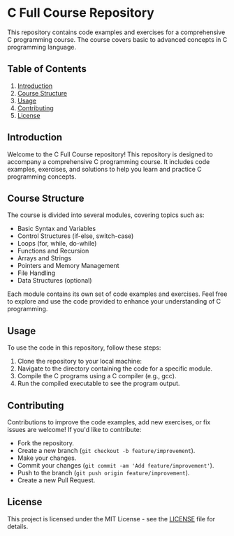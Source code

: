 # C Full Course Repository

This repository contains code examples and exercises for a comprehensive C programming course. The course covers basic to advanced concepts in C programming language.

## Table of Contents

1. [Introduction](#introduction)
2. [Course Structure](#course-structure)
3. [Usage](#usage)
4. [Contributing](#contributing)
5. [License](#license)

## Introduction

Welcome to the C Full Course repository! This repository is designed to accompany a comprehensive C programming course. It includes code examples, exercises, and solutions to help you learn and practice C programming concepts.

## Course Structure

The course is divided into several modules, covering topics such as:
- Basic Syntax and Variables
- Control Structures (if-else, switch-case)
- Loops (for, while, do-while)
- Functions and Recursion
- Arrays and Strings
- Pointers and Memory Management
- File Handling
- Data Structures (optional)

Each module contains its own set of code examples and exercises. Feel free to explore and use the code provided to enhance your understanding of C programming.

## Usage

To use the code in this repository, follow these steps:
1. Clone the repository to your local machine:
2. Navigate to the directory containing the code for a specific module.
3. Compile the C programs using a C compiler (e.g., gcc).
4. Run the compiled executable to see the program output.

## Contributing

Contributions to improve the code examples, add new exercises, or fix issues are welcome! If you'd like to contribute:
- Fork the repository.
- Create a new branch (`git checkout -b feature/improvement`).
- Make your changes.
- Commit your changes (`git commit -am 'Add feature/improvement'`).
- Push to the branch (`git push origin feature/improvement`).
- Create a new Pull Request.

## License

This project is licensed under the MIT License - see the [LICENSE](LICENSE) file for details.
